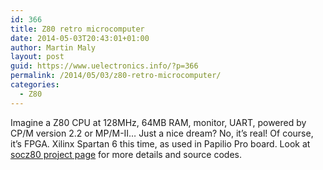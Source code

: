 ```yaml
---
id: 366
title: Z80 retro microcomputer
date: 2014-05-03T20:43:01+01:00
author: Martin Maly
layout: post
guid: https://www.uelectronics.info/?p=366
permalink: /2014/05/03/z80-retro-microcomputer/
categories:
  - Z80
---
```

Imagine a Z80 CPU at 128MHz, 64MB RAM, monitor, UART, powered by CP/M version 2.2 or MP/M-II&#8230; Just a nice dream? No, it&#8217;s real! Of course, it&#8217;s FPGA. Xilinx Spartan 6 this time, as used in Papilio Pro board. Look at [socz80 project page](https://sowerbutts.com/socz80/) for more details and source codes.